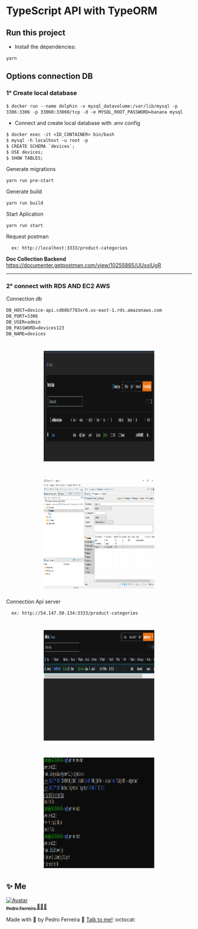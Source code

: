 
# TypeScript API with TypeORM

## Run this project

- Install the dependencies:
```
yarn
```

## Options connection DB
### 1° Create local database
```
$ docker run --name dolphin -v mysql_datavolume:/var/lib/mysql -p 3306:3306 -p 33060:33060/tcp -d -e MYSQL_ROOT_PASSWORD=banana mysql
```
- Connect and create local database with .env config
```
$ docker exec -it <ID_CONTAINER> bin/bash
$ mysql -h localhost -u root -p
$ CREATE SCHEMA `devices`;
$ USE devices;
$ SHOW TABLES;
```

Generate migrations
```
yarn run pre-start
```

Generate build
```
yarn run build
```

Start Aplication
```
yarn run start
```

Request postman
```
  ex: http://localhost:3333/product-categories
```
**Doc Collection Backend** https://documenter.getpostman.com/view/10255865/UUxxiUgR

---

### 2° connect with RDS AND EC2 AWS

Connection db
```
DB_HOST=device-api.cd60b7783xr6.us-east-1.rds.amazonaws.com
DB_PORT=3306
DB_USER=admin
DB_PASSWORD=devices123
DB_NAME=devices
```
<h1 align="center">
    <img src="https://github.com/PF-Henrique/test-backend-eldorado/blob/master/.docs/rds.png" width= "300px;" height= "300px;" />
</h1>


<h1 align="center">
    <img src="https://github.com/PF-Henrique/test-backend-eldorado/blob/master/.docs/sgbd.png" width= "300px;" height= "300px;" />
</h1>

Connection Api server
```
  ex: http://54.147.50.134:3333/product-categories
```

<h1 align="center">
    <img src="https://github.com/PF-Henrique/test-backend-eldorado/blob/master/.docs/ec2.png" width= "300px;" height= "300px;" />
</h1>


<h1 align="center">
    <img src="https://github.com/PF-Henrique/test-backend-eldorado/blob/master/.docs/server_running.png" width= "300px;" height= "300px;" />
</h1>



## ✨ Me

<a href="https:https://github.com/PF-Henrique/">
  <img src="https://avatars1.githubusercontent.com/u/48561196?s=460&u=5b39cdc8c6d447868ca0caac900f1ee7a1793962&v=4" width= "50px;" height= "50px;" alt="Avatar"/>
  <br />
 <sub>
  <b>
    Pedro Ferreira
  </b>
</sub>
</a> 
<a href="<a href="https:https://github.com/PF-Henrique/" title="proffy">🚀👩‍🚀</a>
<br />

Made with 💙 by Pedro Ferreira 👋 [Talk to me!](https://www.linkedin.com/in/pedro-ferreira-148503b8/) :octocat:
